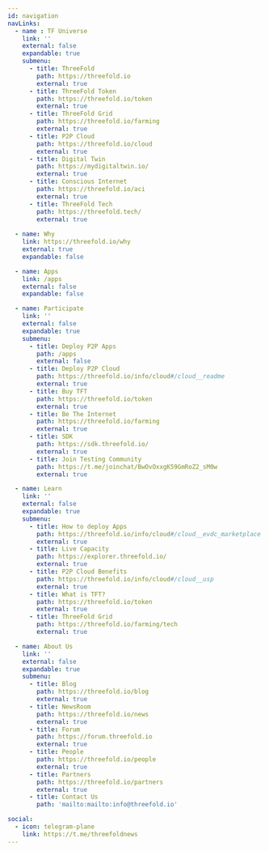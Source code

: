```yaml
---
id: navigation
navLinks:
  - name : TF Universe
    link: ''
    external: false
    expandable: true
    submenu:
      - title: ThreeFold
        path: https://threefold.io
        external: true
      - title: ThreeFold Token
        path: https://threefold.io/token
        external: true
      - title: ThreeFold Grid
        path: https://threefold.io/farming
        external: true
      - title: P2P Cloud
        path: https://threefold.io/cloud
        external: true
      - title: Digital Twin
        path: https://mydigitaltwin.io/
        external: true
      - title: Conscious Internet
        path: https://threefold.io/aci
        external: true
      - title: ThreeFold Tech
        path: https://threefold.tech/
        external: true
        
  - name: Why
    link: https://threefold.io/why
    external: true
    expandable: false

  - name: Apps
    link: /apps
    external: false
    expandable: false

  - name: Participate
    link: ''
    external: false
    expandable: true
    submenu:
      - title: Deploy P2P Apps
        path: /apps
        external: false
      - title: Deploy P2P Cloud
        path: https://threefold.io/info/cloud#/cloud__readme
        external: true
      - title: Buy TFT
        path: https://threefold.io/token
        external: true
      - title: Be The Internet
        path: https://threefold.io/farming
        external: true
      - title: SDK
        path: https://sdk.threefold.io/
        external: true
      - title: Join Testing Community
        path: https://t.me/joinchat/BwOvOxxgK59GmRoZ2_sM0w
        external: true

  - name: Learn
    link: ''
    external: false
    expandable: true
    submenu:
      - title: How to deploy Apps
        path: https://threefold.io/info/cloud#/cloud__evdc_marketplace
        external: true
      - title: Live Capacity
        path: https://explorer.threefold.io/
        external: true
      - title: P2P Cloud Benefits
        path: https://threefold.io/info/cloud#/cloud__usp
        external: true
      - title: What is TFT?
        path: https://threefold.io/token
        external: true
      - title: ThreeFold Grid
        path: https://threefold.io/farming/tech
        external: true

  - name: About Us
    link: ''
    external: false
    expandable: true
    submenu:
      - title: Blog
        path: https://threefold.io/blog
        external: true
      - title: NewsRoom
        path: https://threefold.io/news
        external: true
      - title: Forum
        path: https://forum.threefold.io
        external: true
      - title: People
        path: https://threefold.io/people
        external: true
      - title: Partners
        path: https://threefold.io/partners
        external: true
      - title: Contact Us
        path: 'mailto:mailto:info@threefold.io'

social:
  - icon: telegram-plane
    link: https://t.me/threefoldnews
---
```

